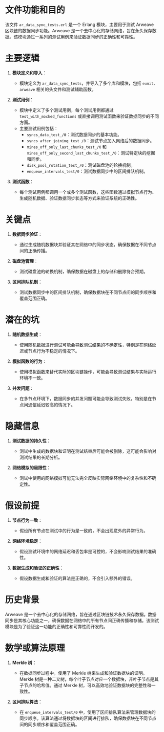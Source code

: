 # 文件功能和目的

该文件 `ar_data_sync_tests.erl` 是一个 Erlang 模块，主要用于测试 Arweave 区块链的数据同步功能。Arweave 是一个去中心化的存储网络，旨在永久保存数据。该模块通过一系列的测试用例来验证数据同步的正确性和可靠性。

# 主要逻辑

1. **模块定义和导入**：
   - 模块定义为 `ar_data_sync_tests`，并导入了多个库和模块，包括 `eunit`、`arweave` 相关的头文件和测试辅助函数。

2. **测试用例**：
   - 模块中定义了多个测试用例，每个测试用例都通过 `test_with_mocked_functions` 或直接调用测试函数来验证数据同步的不同方面。
   - 主要测试用例包括：
     - `syncs_data_test_/0`：测试数据同步的基本功能。
     - `syncs_after_joining_test_/0`：测试节点加入网络后的数据同步。
     - `mines_off_only_last_chunks_test_/0` 和 `mines_off_only_second_last_chunks_test_/0`：测试特定块的挖掘和同步。
     - `disk_pool_rotation_test_/0`：测试磁盘池的轮换机制。
     - `enqueue_intervals_test/0`：测试数据同步中的区间排队机制。

3. **测试函数**：
   - 每个测试用例都调用一个或多个测试函数，这些函数通过模拟节点行为、生成随机数据、验证数据同步状态等方式来验证系统的正确性。

# 关键点

1. **数据同步验证**：
   - 通过生成随机数据块并验证其在网络中的同步状态，确保数据在不同节点间的正确传播。

2. **磁盘池管理**：
   - 测试磁盘池的轮换机制，确保数据在磁盘上的存储和删除符合预期。

3. **区间排队机制**：
   - 测试数据同步中的区间排队机制，确保数据块在不同节点间的同步顺序和覆盖范围正确。

# 潜在的坑

1. **随机数据生成**：
   - 使用随机数据进行测试可能会导致测试结果的不确定性，特别是在网络延迟或节点行为不稳定的情况下。

2. **模拟函数的行为**：
   - 使用模拟函数来替代实际的区块链操作，可能会导致测试结果与实际运行环境不一致。

3. **并发问题**：
   - 在多节点环境下，数据同步的并发问题可能会导致测试失败，特别是在节点间通信延迟较高的情况下。

# 隐藏信息

1. **测试数据的持久性**：
   - 测试中生成的数据块和证明在测试结束后可能会被删除，这可能会影响对测试结果的长期分析。

2. **网络模拟的局限性**：
   - 测试中使用的网络模拟可能无法完全反映实际网络环境中的复杂性和不确定性。

# 假设前提

1. **节点行为一致**：
   - 假设所有节点在测试中的行为是一致的，不会出现意外的异常行为。

2. **网络环境稳定**：
   - 假设测试环境中的网络延迟和丢包率是可控的，不会影响测试结果的准确性。

3. **数据生成和验证的正确性**：
   - 假设数据生成和验证的算法是正确的，不会引入额外的错误。

# 历史背景

Arweave 是一个去中心化的存储网络，旨在通过区块链技术永久保存数据。数据同步是其核心功能之一，确保数据在网络中的所有节点间正确传播和存储。该测试模块是为了验证这一功能的正确性和可靠性而开发的。

# 数学或算法原理

1. **Merkle 树**：
   - 在数据同步过程中，使用了 Merkle 树来生成和验证数据块的证明。Merkle 树是一种二叉树，每个叶子节点对应一个数据块，非叶子节点是其子节点的哈希值。通过 Merkle 树，可以高效地验证数据块的完整性和一致性。

2. **区间排队算法**：
   - 在 `enqueue_intervals_test/0` 中，使用了区间排队算法来管理数据块的同步顺序。该算法通过将数据块的区间进行排队，确保数据块在不同节点间的同步顺序和覆盖范围正确。
